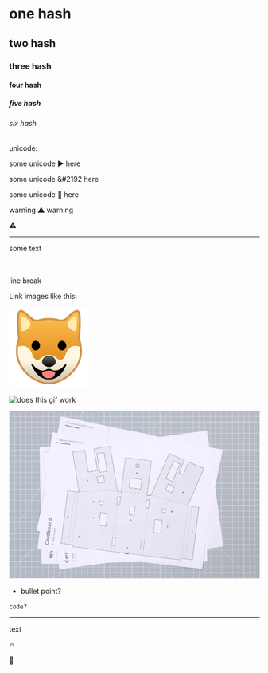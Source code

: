 # one hash
## two hash
### three hash
#### four hash
##### five hash
###### six hash

unicode:

some unicode &#9658; here

some unicode &#2192 here

some unicode &#2192; here

warning &#9888; warning

:warning:

---

some text<br>
<br>
<br>

line break

Link images like this:

![this](images/test.jpg)

![does this gif work](images/alto_build_4.gif)

![or like this](images/test-2.jpeg)


- bullet point?
```
code?
```
---

text

:fire:

:tada:



